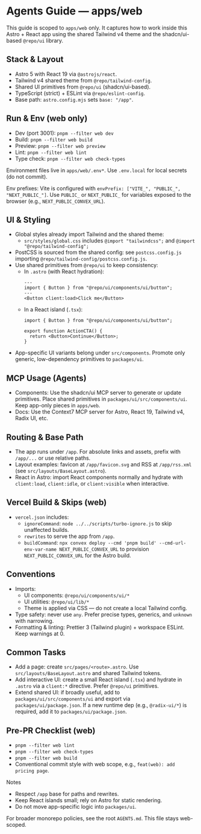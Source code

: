 # Agents Guide — apps/web

This guide is scoped to `apps/web` only. It captures how to work inside this Astro + React app using the shared Tailwind v4 theme and the shadcn/ui-based `@repo/ui` library.

## Stack & Layout
- Astro 5 with React 19 via `@astrojs/react`.
- Tailwind v4 shared theme from `@repo/tailwind-config`.
- Shared UI primitives from `@repo/ui` (shadcn/ui-based).
- TypeScript (strict) + ESLint via `@repo/eslint-config`.
- Base path: `astro.config.mjs` sets `base: "/app"`.

## Run & Env (web only)
- Dev (port 3001): `pnpm --filter web dev`
- Build: `pnpm --filter web build`
- Preview: `pnpm --filter web preview`
- Lint: `pnpm --filter web lint`
- Type check: `pnpm --filter web check-types`

Environment files live in `apps/web/.env*`. Use `.env.local` for local secrets (do not commit).

Env prefixes: Vite is configured with `envPrefix: ["VITE_", "PUBLIC_", "NEXT_PUBLIC_"]`. Use `PUBLIC_` or `NEXT_PUBLIC_` for variables exposed to the browser (e.g., `NEXT_PUBLIC_CONVEX_URL`).

## UI & Styling
- Global styles already import Tailwind and the shared theme:
  - `src/styles/global.css` includes `@import "tailwindcss";` and `@import "@repo/tailwind-config";`
- PostCSS is sourced from the shared config: see `postcss.config.js` importing `@repo/tailwind-config/postcss.config.js`.
- Use shared primitives from `@repo/ui` to keep consistency:
  - In `.astro` (with React hydration):
    ```astro
    ---
    import { Button } from "@repo/ui/components/ui/button";
    ---
    <Button client:load>Click me</Button>
    ```
  - In a React island (`.tsx`):
    ```tsx
    import { Button } from "@repo/ui/components/ui/button";

    export function ActionCTA() {
      return <Button>Continue</Button>;
    }
    ```
- App-specific UI variants belong under `src/components`. Promote only generic, low-dependency primitives to `packages/ui`.

## MCP Usage (Agents)
- Components: Use the shadcn/ui MCP server to generate or update primitives. Place shared primitives in `packages/ui/src/components/ui`. Keep app-only pieces in `apps/web`.
- Docs: Use the Context7 MCP server for Astro, React 19, Tailwind v4, Radix UI, etc.

## Routing & Base Path
- The app runs under `/app`. For absolute links and assets, prefix with `/app/...` or use relative paths.
- Layout examples: favicon at `/app/favicon.svg` and RSS at `/app/rss.xml` (see `src/layouts/BaseLayout.astro`).
- React in Astro: import React components normally and hydrate with `client:load`, `client:idle`, or `client:visible` when interactive.

## Vercel Build & Skips (web)
- `vercel.json` includes:
  - `ignoreCommand`: `node ../../scripts/turbo-ignore.js` to skip unaffected builds.
  - `rewrites` to serve the app from `/app`.
  - `buildCommand`: `npx convex deploy --cmd 'pnpm build' --cmd-url-env-var-name NEXT_PUBLIC_CONVEX_URL` to provision `NEXT_PUBLIC_CONVEX_URL` for the Astro build.

## Conventions
- Imports:
  - UI components: `@repo/ui/components/ui/*`
  - UI utilities: `@repo/ui/lib/*`
  - Theme is applied via CSS — do not create a local Tailwind config.
- Type safety: never use `any`. Prefer precise types, generics, and `unknown` with narrowing.
- Formatting & linting: Prettier 3 (Tailwind plugin) + workspace ESLint. Keep warnings at 0.

## Common Tasks
- Add a page: create `src/pages/<route>.astro`. Use `src/layouts/BaseLayout.astro` and shared Tailwind tokens.
- Add interactive UI: create a small React island (`.tsx`) and hydrate in `.astro` via a `client:*` directive. Prefer `@repo/ui` primitives.
- Extend shared UI: if broadly useful, add to `packages/ui/src/components/ui` and export via `packages/ui/package.json`. If a new runtime dep (e.g., `@radix-ui/*`) is required, add it to `packages/ui/package.json`.

## Pre-PR Checklist (web)
- `pnpm --filter web lint`
- `pnpm --filter web check-types`
- `pnpm --filter web build`
- Conventional commit style with web scope, e.g., `feat(web): add pricing page`.

Notes
- Respect `/app` base for paths and rewrites.
- Keep React islands small; rely on Astro for static rendering.
- Do not move app-specific logic into `packages/ui`.

For broader monorepo policies, see the root `AGENTS.md`. This file stays web-scoped.
